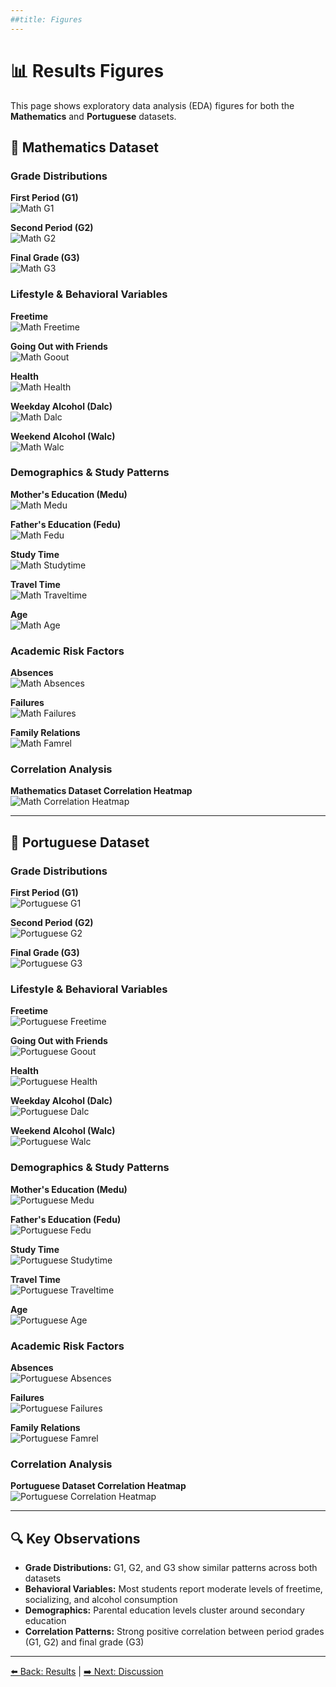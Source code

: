 ```yaml
---
##title: Figures
---
```


# 📊 Results Figures

This page shows exploratory data analysis (EDA) figures for both the **Mathematics** and **Portuguese** datasets.

## 📘 Mathematics Dataset

### Grade Distributions

**First Period (G1)**  
![Math G1](diagrams/math_G1_distribution.png)

**Second Period (G2)**  
![Math G2](diagrams/math_G2_distribution.png)

**Final Grade (G3)**  
![Math G3](diagrams/math_G3_distribution.png)

### Lifestyle & Behavioral Variables

**Freetime**  
![Math Freetime](diagrams/math_freetime_distribution.png)

**Going Out with Friends**  
![Math Goout](diagrams/math_goout_distribution.png)

**Health**  
![Math Health](diagrams/math_health_distribution.png)

**Weekday Alcohol (Dalc)**  
![Math Dalc](diagrams/math_Dalc_distribution.png)

**Weekend Alcohol (Walc)**  
![Math Walc](diagrams/math_Walc_distribution.png)

### Demographics & Study Patterns

**Mother's Education (Medu)**  
![Math Medu](diagrams/math_Medu_distribution.png)

**Father's Education (Fedu)**  
![Math Fedu](diagrams/math_Fedu_distribution.png)

**Study Time**  
![Math Studytime](diagrams/math_studytime_distribution.png)

**Travel Time**  
![Math Traveltime](diagrams/math_traveltime_distribution.png)

**Age**  
![Math Age](diagrams/math_age_distribution.png)

### Academic Risk Factors

**Absences**  
![Math Absences](diagrams/math_absences_distribution.png)

**Failures**  
![Math Failures](diagrams/math_failures_distribution.png)

**Family Relations**  
![Math Famrel](diagrams/math_famrel_distribution.png)

### Correlation Analysis

**Mathematics Dataset Correlation Heatmap**  
![Math Correlation Heatmap](diagrams/math_correlation_heatmap.png)

---

## 📙 Portuguese Dataset

### Grade Distributions

**First Period (G1)**  
![Portuguese G1](diagrams/portuguese_G1_distribution.png)

**Second Period (G2)**  
![Portuguese G2](diagrams/portuguese_G2_distribution.png)

**Final Grade (G3)**  
![Portuguese G3](diagrams/portuguese_G3_distribution.png)

### Lifestyle & Behavioral Variables

**Freetime**  
![Portuguese Freetime](diagrams/portuguese_freetime_distribution.png)

**Going Out with Friends**  
![Portuguese Goout](diagrams/portuguese_goout_distribution.png)

**Health**  
![Portuguese Health](diagrams/portuguese_health_distribution.png)

**Weekday Alcohol (Dalc)**  
![Portuguese Dalc](diagrams/portuguese_Dalc_distribution.png)

**Weekend Alcohol (Walc)**  
![Portuguese Walc](diagrams/portuguese_Walc_distribution.png)

### Demographics & Study Patterns

**Mother's Education (Medu)**  
![Portuguese Medu](diagrams/portuguese_Medu_distribution.png)

**Father's Education (Fedu)**  
![Portuguese Fedu](diagrams/portuguese_Fedu_distribution.png)

**Study Time**  
![Portuguese Studytime](diagrams/portuguese_studytime_distribution.png)

**Travel Time**  
![Portuguese Traveltime](diagrams/portuguese_traveltime_distribution.png)

**Age**  
![Portuguese Age](diagrams/portuguese_age_distribution.png)

### Academic Risk Factors

**Absences**  
![Portuguese Absences](diagrams/portuguese_absences_distribution.png)

**Failures**  
![Portuguese Failures](diagrams/portuguese_failures_distribution.png)

**Family Relations**  
![Portuguese Famrel](diagrams/portuguese_famrel_distribution.png)

### Correlation Analysis

**Portuguese Dataset Correlation Heatmap**  
![Portuguese Correlation Heatmap](diagrams/portuguese_correlation_heatmap.png)

---

## 🔍 Key Observations

- **Grade Distributions:** G1, G2, and G3 show similar patterns across both datasets
- **Behavioral Variables:** Most students report moderate levels of freetime, socializing, and alcohol consumption
- **Demographics:** Parental education levels cluster around secondary education
- **Correlation Patterns:** Strong positive correlation between period grades (G1, G2) and final grade (G3)

---

[⬅️ Back: Results](results.md) | [➡️ Next: Discussion](discussion.md)

